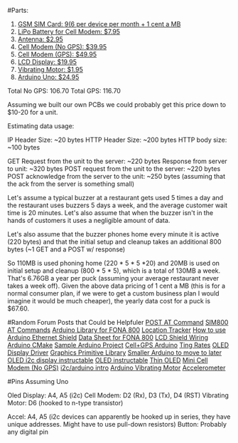
#Parts:

1. [GSM SIM Card: $9 ($6 per device per month + 1 cent a MB](https://www.adafruit.com/products/2505)
2. [LiPo Battery for Cell Modem: $7.95](https://www.adafruit.com/products/1578)
3. [Antenna: $2.95](https://www.adafruit.com/product/1991)
4. [Cell Modem (No GPS): $39.95](https://www.adafruit.com/products/2468)
5. [Cell Modem (GPS): $49.95](https://www.adafruit.com/products/2636)
6. [LCD Display: $19.95](https://www.adafruit.com/products/772)
7. [Vibrating Motor: $1.95]( http://www.digikey.com/product-detail/en/1201/1528-1177-ND/5353637?WT.mc_id=IQ_7595_G_pla5353637&wt.srch=1&wt.medium=cpc&&gclid=CJDc6c7yq88CFQJZhgod4WQCMQ)
8. [Arduino Uno: $24.95](https://www.adafruit.com/products/50)

Total No GPS: 106.70
Total GPS: 116.70

Assuming we built our own PCBs we could probably get this price down to $10-20 for a unit.

Estimating data usage:

IP Header Size: ~20 bytes
HTTP Header Size: ~200 bytes
HTTP body size: ~100 bytes

GET Request from the unit to the server: ~220 bytes
Response from server to unit: ~320 bytes
POST request from the unit to the server: ~220 bytes
POST acknowledge from the server to the unit: ~250 bytes (assuming that the ack from the server is something small)

Let's assume a typical buzzer at a restaurant gets used 5 times a day and the restaurant uses buzzers 5 days a week, and the average customer wait time is 20 minutes. Let's also assume that when the buzzer isn't in the hands of customers it uses a negligible amount of data.

Let's also assume that the buzzer phones home every minute it is active (220 bytes) and that the initial setup and cleanup takes an additional 800 bytes (~1 GET and a POST w/ response)

So 110MB is used phoning home (220 * 5 * 5 *20) and 20MB is used on initial setup and cleanup (800 * 5 * 5), which is a total of 130MB a week. That's 6.76GB a year per puck (assuming your average restaurant never takes a week off). Given the above data pricing of 1 cent a MB (this is for a normal consumer plan, if we were to get a custom business plan I would imagine it would be much cheaper), the yearly data cost for a puck is $67.60.


#Random Forum Posts that Could be Helpfuler
[POST AT Command](http://stackoverflow.com/questions/33346425/sim800-at-command-post-data-to-server)
[SIM800 AT Commands](https://cdn-shop.adafruit.com/datasheets/sim800_series_ip_application_note_v1.00.pdf)
[Arduino Library for FONA 800](https://github.com/adafruit/Adafruit_FONA/blob/master/Adafruit_FONA.cpp)
[Location Tracker](http://www.instructables.com/id/How-to-make-a-Mobile-Cellular-Location-Logger-with/?ALLSTEPS)
[How to use Arduino Ethernet Shield](https://www.arduino.cc/en/Tutorial/WebClient)
[Data Sheet for FONA 800](https://learn.adafruit.com/adafruit-fona-mini-gsm-gprs-cellular-phone-module/downloads)
[LCD Shield Wiring](https://learn.adafruit.com/assets/1439)
[Arduino CMake](https://github.com/queezythegreat/arduino-cmake#arduino-sketches)
[Sample Arduino Project](https://github.com/ladislas/Bare-Arduino-Project)
[Cell+GPS Arduino](https://learn.adafruit.com/adafruit-fona-808-cellular-plus-gps-shield-for-arduino)
[Ting Rates](https://ting.com/rates?ab=1)
[OLED Display Driver](https://github.com/adafruit/Adafruit_SSD1306/blob/master/Adafruit_SSD1306.cpp)
[Graphics Primitive Library](https://github.com/adafruit/Adafruit-GFX-Library/blob/master/Adafruit_GFX.cpp)
[Smaller Arduino to move to later](https://www.adafruit.com/products/2000)
[OLED i2c display instructable](http://www.instructables.com/id/Monochrome-096-i2c-OLED-display-with-arduino-SSD13/step3/Libraries/)
[OLED instructable](http://www.instructables.com/id/How-to-use-OLED-display-arduino-module/step7/Upload-code-done/)
[Thin OLED](https://www.adafruit.com/products/931)
[Mini Cell Modem (No GPS)](https://www.adafruit.com/products/2542)
[i2c/arduino intro](http://tronixstuff.com/2010/10/20/tutorial-arduino-and-the-i2c-bus/)
[Arduino Vibrating Motor](https://www.precisionmicrodrives.com/tech-blog/2016/05/16/how-drive-vibration-motor-arduino-and-genuino)
[Accelerometer](https://www.adafruit.com/products/2019)

#Pins
Assuming Uno

Oled Display: A4, A5 (i2c)
Cell Modem: D2 (Rx), D3 (Tx), D4 (RST)
Vibrating Motor: D6 (hooked to n-type transistor)

Accel: A4, A5 (i2c devices can apparently be hooked up in series, they have unique addresses. Might have to use pull-down resistors)
Button: Probably any digital pin
